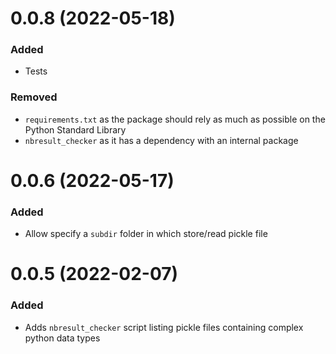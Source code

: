 # 0.0.8 (2022-05-18)

### Added

- Tests

### Removed

- `requirements.txt` as the package should rely as much as possible on the Python Standard Library
- `nbresult_checker` as it has a dependency with an internal package

# 0.0.6 (2022-05-17)

### Added

- Allow specify a `subdir` folder in which store/read pickle file


# 0.0.5 (2022-02-07)

### Added

- Adds `nbresult_checker` script listing pickle files containing complex python data types
